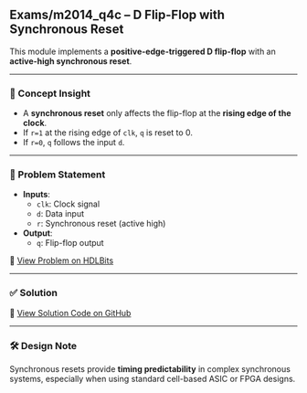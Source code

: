 ## Exams/m2014_q4c – D Flip-Flop with Synchronous Reset

This module implements a **positive-edge-triggered D flip-flop** with an **active-high synchronous reset**.

---

### 🧠 Concept Insight  
- A **synchronous reset** only affects the flip-flop at the **rising edge of the clock**.
- If `r=1` at the rising edge of `clk`, `q` is reset to 0.
- If `r=0`, `q` follows the input `d`.

---

### 📘 Problem Statement  
- **Inputs**:  
  - `clk`: Clock signal  
  - `d`: Data input  
  - `r`: Synchronous reset (active high)  
- **Output**:  
  - `q`: Flip-flop output

🔗 [View Problem on HDLBits](https://hdlbits.01xz.net/wiki/Exams/m2014_q4c)

---

### ✅ Solution  
📄 [View Solution Code on GitHub](https://github.com/EswarAdithya011/HDLBits/blob/main/Problem%20Sets/4.%20Sequential%20Logic/4.1%20Flip-Flops/Exams_m2014_q4c.v)

---

### 🛠 Design Note  
Synchronous resets provide **timing predictability** in complex synchronous systems, especially when using standard cell-based ASIC or FPGA designs.

